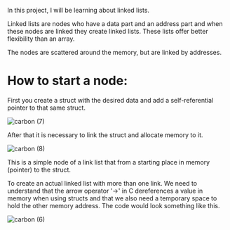 In this project, I will be learning about linked lists.

Linked lists are nodes who have a data part and an address part and when these nodes are linked they create linked lists. These lists offer better flexibility than an array.

The nodes are scattered around the memory, but are linked by addresses. 


# How to start a node:
First you create a struct with the desired data and add a self-referential pointer to that same struct. 

![carbon (7)](https://github.com/GabrielVelez13/singly_linked_lists/assets/144173998/28d6b102-a07d-4219-8c20-7d9120fe2105)


After that it is necessary to link the struct and allocate memory to it.

![carbon (8)](https://github.com/GabrielVelez13/singly_linked_lists/assets/144173998/ffeb403e-4e20-4d15-89a6-259771ea44fb)


This is a simple node of a link list that from a starting place in memory (pointer) to the struct.

To create an actual linked list with more than one link. We need to understand that the arrow operator '->' in C dereferences a value in memory when using structs  and that we also need a temporary space to hold the other memory address.  The code would look something like this.

![carbon (6)](https://github.com/GabrielVelez13/singly_linked_lists/assets/144173998/c60e917e-361c-45e9-8f36-e4f14d37deed)
